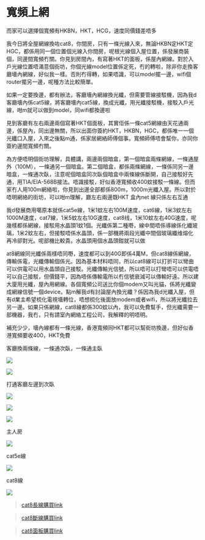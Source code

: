 # 寬頻上網

而家可以選擇個寬頻有HKBN，HKT，HCG，速度同價錢差唔多

我今日將全屋網線換咗cat8，你間房，只有一條光線入來，無論HKBN定HKT定HGC，都係用同一個位置個光線入你間房，呢根光線個入屋位置，係發展商裝個，同邊間寬頻冇關。你見到房間內，有寫著HKT的面板，係屋內網線。對於入戶光線位置唔滿意個街坊，你個光線model位置係定死，冇的轉啦，除非你走換客廳墻內網線，好似我一樣。否則冇得轉，如果唔識，可以model擺一邊，wifi個router擺另一邊，呢種方法比較簡單。

如果一定要換邊，都有辦法，客廳墻內網線換光纖，但需要管線接駁機，因為我d客廳墻內係cat5線，將客廳墻內cat5線，換成光纖，用光纖接駁機，接駁入戶光線，咁m就可以做到model，同wifi都換邊啦

見到客廳有左右兩邊兩個寫著HKT個面板，其實佢係一條cat5網線由天花通兩邊，係屋內，同出邊無關，所以出面你簽約HKT，HKBN，HGC，都係唯一一個光纖口入屋，入來之後點m通，係家居網絡師傅個事。寬頻師傅唔會幫你，亦同你簽約邊間寬頻冇關。

為方便唔明個街坊理解，具體講，兩邊兩個暗盒，第一個暗盒兩條網線，一條通屋外（100M），一條通另一個暗盒。第二個暗盒，都係兩條網線，一條係同另一邊暗盒，一條通次臥，注意呢個暗盒同次臥個暗盒中兩條線係斷開，自己接駁好先通，用TIA/EIA-568B接法。唔識接駁，好似香港寬頻收400蚊接駁一條線。但而家冇人用100m網絡啦，你見到出邊全部都係800m，1000m光纖入屋。所以對於唔明網絡的街坊，可以咁m理解，廳左右兩邊既HKT 盒內net 線只係左右互通

我d發展商用噶原本就係cat5e線，1米1蚊左右100M速度，cat6線，1米3蚊左右1000M速度，cat7線，1米5蚊左右10G速度，cat8线，1米10蚊左右40G速度，呢幾樣都係網線，接駁用水晶頭1蚊1個。光纖係第二種嘢，線中間唔係導線係化纖玻璃，1米2蚊左右，但接駁唔係水晶頭，係一部機將兩段光纖中間個玻璃纖维熔化再冷卻對光。呢部機比較貴。水晶頭用個水晶頭鉗就可以做

at8網線同光纖係兩樣唔同嘢，速度都可以到40G即係4萬M，但cat8線係網線，傳輸係電，光纖傳輸個係光。因為基本材料唔同，所以cat8線可以打折可以彎曲可以供電可以用水晶頭自己接駁。光纖傳輸光信號，所以唔可以打彎唔可以供電唔可以自己接駁，但價錢平，因為唔係傳輸電所以冇信號衰減可以傳輸好遠。所以建大廈用光纖，屋內用網線。各個寬頻公司送比你個modem又叫光貓，係將光纖變成網線信號一個device。點m解我d有討論屋內換光纖？係因為我d光纖入屋，但有d業主希望梳化電視墻轉位，唔想梳化後面放modem或者wifi，所以將光纖拉去另一邊。如果只係網線，cat8線都係300蚊以內，我可以免費幫手，但光纖需要一部機器，我冇，只有請室內網絡工程公司，我解釋的明唔明。

補充少少，墻內線都有一條光線，香港寬頻同HKT都可以幫街坊換邊，但好似香港寬頻要收400，HKT免費

客廳換兩條線，一條通次臥，一條通主臥

![](../images/isp/1.png)

![](../images/isp/2.png)

打通客廳左邊到次臥

![](../images/isp/3.png)

![](../images/isp/4.png)

![](../images/isp/5.png)

主人房

![](../images/isp/6.png)

cat5e線

![](../images/isp/7.png)

cat8線

![](../images/isp/8.png)

> [cat8長線購買link](https://detail.tmall.com/item.htm?id=621706976732&spm=a1z09.2.0.0.51e02e8dSaS7nj&_u=n155thb3f0b)

> [cat8斷線購買link](https://item.jd.com/100009586763.html)

> [cat8面板購買link](https://detail.tmall.com/item.htm?id=659976750867&spm=a1z09.2.0.0.6f9b2e8dFOJfYZ&_u=s155thbca77)
